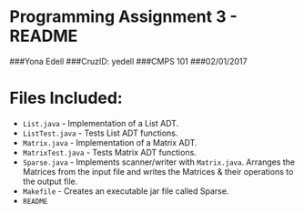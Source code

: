 # Programming Assignment 3 - README

###Yona Edell
###CruzID: yedell
###CMPS 101
###02/01/2017

# Files Included:

* `List.java` - Implementation of a List ADT.
* `ListTest.java` - Tests List ADT functions.
* `Matrix.java` - Implementation of a Matrix ADT.
* `MatrixTest.java` - Tests Matrix ADT functions.
* `Sparse.java` -	Implements scanner/writer with `Matrix.java`. Arranges the Matrices from the input file and writes the Matrices & their operations to the output file.
* `Makefile` - Creates an executable jar file called Sparse.
* `README`
